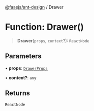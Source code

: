 [@faasjs/ant-design](../README.md) / Drawer

# Function: Drawer()

> **Drawer**(`props`, `context`?): `ReactNode`

## Parameters

• **props**: [`DrawerProps`](../interfaces/DrawerProps.md)

• **context?**: `any`

## Returns

`ReactNode`
